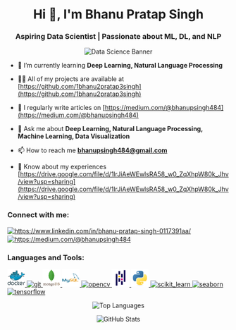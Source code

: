 <h1 align="center">Hi 👋, I'm Bhanu Pratap Singh</h1>
<h3 align="center">Aspiring Data Scientist | Passionate about ML, DL, and NLP</h3>

<p align="center">
  <img src="https://static.vecteezy.com/system/resources/previews/008/903/061/non_2x/data-science-banner-concept-has-7-steps-to-analyze-such-as-big-data-classification-analyze-statistics-solving-decision-and-knowledge-to-to-extract-knowledge-from-structured-and-unstructured-data-vector.jpg" alt="Data Science Banner" width="800">
</p>

- 🌱 I’m currently learning **Deep Learning, Natural Language Processing**

- 👨‍💻 All of my projects are available at [https://github.com/1bhanu2pratap3singh](https://github.com/1bhanu2pratap3singh)

- 📝 I regularly write articles on [https://medium.com/@bhanupsingh484](https://medium.com/@bhanupsingh484)

- 💬 Ask me about **Deep Learning, Natural Language Processing, Machine Learning, Data Visualization**

- 📫 How to reach me **bhanupsingh484@gmail.com**

- 📄 Know about my experiences [https://drive.google.com/file/d/1lrJiAeWEwlsRA58_w0_ZqXhpW80k_Jhv/view?usp=sharing](https://drive.google.com/file/d/1lrJiAeWEwlsRA58_w0_ZqXhpW80k_Jhv/view?usp=sharing)

<h3 align="left">Connect with me:</h3>
<p align="left">
  <a href="https://linkedin.com/in/https://www.linkedin.com/in/bhanu-pratap-singh-0117391aa/" target="blank"><img align="center" src="https://raw.githubusercontent.com/rahuldkjain/github-profile-readme-generator/master/src/images/icons/Social/linked-in-alt.svg" alt="https://www.linkedin.com/in/bhanu-pratap-singh-0117391aa/" height="30" width="40" /></a>
  <a href="https://medium.com/https://medium.com/@bhanupsingh484" target="blank"><img align="center" src="https://raw.githubusercontent.com/rahuldkjain/github-profile-readme-generator/master/src/images/icons/Social/medium.svg" alt="https://medium.com/@bhanupsingh484" height="30" width="40" /></a>
</p>

<h3 align="left">Languages and Tools:</h3>
<p align="left"> 
  <a href="https://www.docker.com/" target="_blank" rel="noreferrer"> <img src="https://raw.githubusercontent.com/devicons/devicon/master/icons/docker/docker-original-wordmark.svg" alt="docker" width="40" height="40"/> </a>
  <a href="https://git-scm.com/" target="_blank" rel="noreferrer"> <img src="https://www.vectorlogo.zone/logos/git-scm/git-scm-icon.svg" alt="git" width="40" height="40"/> </a>
  <a href="https://www.mongodb.com/" target="_blank" rel="noreferrer"> <img src="https://raw.githubusercontent.com/devicons/devicon/master/icons/mongodb/mongodb-original-wordmark.svg" alt="mongodb" width="40" height="40"/> </a>
  <a href="https://www.mysql.com/" target="_blank" rel="noreferrer"> <img src="https://raw.githubusercontent.com/devicons/devicon/master/icons/mysql/mysql-original-wordmark.svg" alt="mysql" width="40" height="40"/> </a>
  <a href="https://opencv.org/" target="_blank" rel="noreferrer"> <img src="https://www.vectorlogo.zone/logos/opencv/opencv-icon.svg" alt="opencv" width="40" height="40"/> </a>
  <a href="https://pandas.pydata.org/" target="_blank" rel="noreferrer"> <img src="https://raw.githubusercontent.com/devicons/devicon/2ae2a900d2f041da66e950e4d48052658d850630/icons/pandas/pandas-original.svg" alt="pandas" width="40" height="40"/> </a>
  <a href="https://www.python.org" target="_blank" rel="noreferrer"> <img src="https://raw.githubusercontent.com/devicons/devicon/master/icons/python/python-original.svg" alt="python" width="40" height="40"/> </a>
  <a href="https://scikit-learn.org/" target="_blank" rel="noreferrer"> <img src="https://upload.wikimedia.org/wikipedia/commons/0/05/Scikit_learn_logo_small.svg" alt="scikit_learn" width="40" height="40"/> </a>
  <a href="https://seaborn.pydata.org/" target="_blank" rel="noreferrer"> <img src="https://seaborn.pydata.org/_images/logo-mark-lightbg.svg" alt="seaborn" width="40" height="40"/> </a>
  <a href="https://www.tensorflow.org" target="_blank" rel="noreferrer"> <img src="https://www.vectorlogo.zone/logos/tensorflow/tensorflow-icon.svg" alt="tensorflow" width="40" height="40"/> </a>
</p>

<p align="center">
  <img src="https://github-readme-stats.vercel.app/api/top-langs?username=1bhanu2pratap3singh&show_icons=true&locale=en&layout=compact" alt="Top Languages" />
</p>

<p align="center">
  <img src="https://github-readme-stats.vercel.app/api?username=1bhanu2pratap3singh&show_icons=true&locale=en" alt="GitHub Stats" />
</p>
